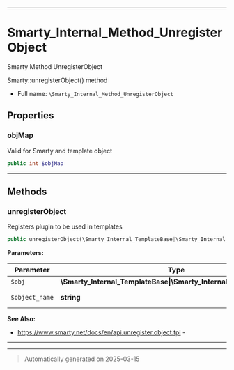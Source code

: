 ***

# Smarty_Internal_Method_UnregisterObject

Smarty Method UnregisterObject

Smarty::unregisterObject() method

* Full name: `\Smarty_Internal_Method_UnregisterObject`



## Properties


### objMap

Valid for Smarty and template object

```php
public int $objMap
```






***

## Methods


### unregisterObject

Registers plugin to be used in templates

```php
public unregisterObject(\Smarty_Internal_TemplateBase|\Smarty_Internal_Template|\Smarty $obj, string $object_name): \Smarty|\Smarty_Internal_Template
```








**Parameters:**

| Parameter | Type | Description |
|-----------|------|-------------|
| `$obj` | **\Smarty_Internal_TemplateBase&#124;\Smarty_Internal_Template&#124;\Smarty** |  |
| `$object_name` | **string** | name of object |





**See Also:**

* https://www.smarty.net/docs/en/api.unregister.object.tpl - 

***


***
> Automatically generated on 2025-03-15
